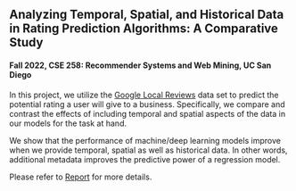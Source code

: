 ## Analyzing Temporal, Spatial, and Historical Data in Rating Prediction Algorithms: A Comparative Study
#### Fall 2022, CSE 258: Recommender Systems and Web Mining, UC San Diego

In this project, we  utilize the [Google Local Reviews](https://cseweb.ucsd.edu/~jmcauley/datasets.html#google_local) data set to predict the potential rating a user will give to a business. Specifically, we compare and contrast the effects of including temporal and spatial aspects of the data in our models for the task at hand. 

We show that the performance of machine/deep learning models improve when we provide temporal, spatial as well as historical data. In other words, additional metadata improves the predictive power of a regression model.

Please refer to [Report](https://github.com/sayhitosandy/Temporal-and-Spatial-Feature-Analysis/blob/main/Report.pdf) for more details.
